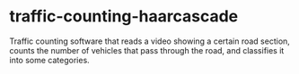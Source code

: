 # traffic-counting-haarcascade
Traffic counting software that reads a video showing a certain road section, counts the number of vehicles that pass through the road, and classifies it into some categories.
